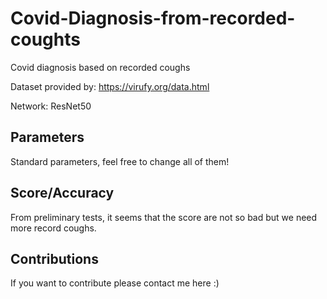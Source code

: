 # Covid-Diagnosis-from-recorded-coughts
Covid diagnosis based on recorded coughs

Dataset provided by: https://virufy.org/data.html

Network: ResNet50

## Parameters ##
Standard parameters, feel free to change all of them!

## Score/Accuracy ##
From preliminary tests, it seems that the score are not so bad but we need more record coughs.

## Contributions ##
If you want to contribute please contact me here :)
